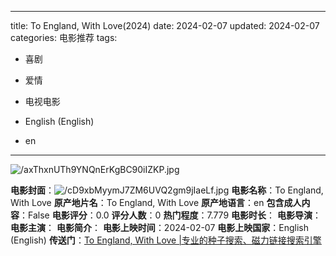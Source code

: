 
---
title: To England, With Love(2024)
date: 2024-02-07
updated: 2024-02-07
categories: 电影推荐
tags:

- 喜剧
- 爱情
- 电视电影

- English (English)
- en
---

<img src="https://image.tmdb.org/t/p/original/axThxnUTh9YNQnErKgBC90iIZKP.jpg" alt="/axThxnUTh9YNQnErKgBC90iIZKP.jpg" title="/axThxnUTh9YNQnErKgBC90iIZKP.jpg">

**电影封面**：<img src="https://image.tmdb.org/t/p/w200/cD9xbMyymJ7ZM6UVQ2gm9jIaeLf.jpg" alt="/cD9xbMyymJ7ZM6UVQ2gm9jIaeLf.jpg" title="/cD9xbMyymJ7ZM6UVQ2gm9jIaeLf.jpg">
**电影名称**：To England, With Love
**原产地片名**：To England, With Love
**原产地语言**：en
**包含成人内容**：False
**电影评分**：0.0
**评分人数**：0
**热门程度**：7.779
**电影时长**：
**电影导演**：
**电影主演**：
**电影简介**：
**电影上映时间**：2024-02-07
**电影上映国家**：English (English)
**传送门**：[To England, With Love |专业的种子搜索、磁力链接搜索引擎](https://movie.amd794.com:2083/?search=To%20England%2C%20With%20Love&ordering=&mode=match_phrase&page_size=10&page=1)

